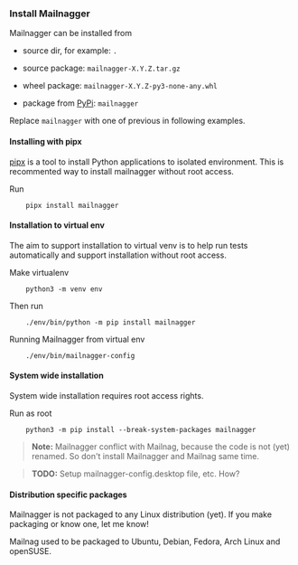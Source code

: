 ### Install Mailnagger

Mailnagger can be installed from

* source dir, for example: `.`

* source package: `mailnagger-X.Y.Z.tar.gz`

* wheel package: `mailnagger-X.Y.Z-py3-none-any.whl`

* package from [PyPi](https://pypi.org/): `mailnagger`

Replace `mailnagger` with one of previous in following examples.


#### Installing with pipx

[pipx](https://pypi.org/project/pipx/) is a tool to install Python
applications to isolated environment.
This is recommented way to install mailnagger without root access.

Run

```
    pipx install mailnagger
```


#### Installation to virtual env

The aim to support installation to virtual venv is to help run tests
automatically and support installation without root access.

Make virtualenv

```
    python3 -m venv env
```

Then run

```
    ./env/bin/python -m pip install mailnagger
```

Running Mailnagger from virtual env

```
    ./env/bin/mailnagger-config
```


#### System wide installation

System wide installation requires root access rights.

Run as root

```
    python3 -m pip install --break-system-packages mailnagger
```

> **Note:**
> Mailnagger conflict with Mailnag, because the code is not (yet) renamed.
> So don't install Mailnagger and Mailnag same time.

> **TODO:** Setup mailnagger-config.desktop file, etc. How?


#### Distribution specific packages

Mailnagger is not packaged to any Linux distribution (yet).
If you make packaging or know one, let me know!

Mailnag used to be packaged to Ubuntu, Debian, Fedora, Arch Linux and openSUSE.

